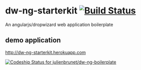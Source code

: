 # dw-ng-starterkit [![Build Status](https://travis-ci.org/julienbrunet/dw-ng-starterkit.svg)](https://travis-ci.org/julienbrunet/dw-ng-starterkit)

An angularjs/dropwizard web application boilerplate

## demo application
http://dw-ng-starterkit.herokuapp.com

[ ![Codeship Status for julienbrunet/dw-ng-boilerplate](https://www.codeship.io/projects/6c336bb0-43df-0132-e6a4-4ea9b48def7d/status)](https://www.codeship.io/projects/44752)


